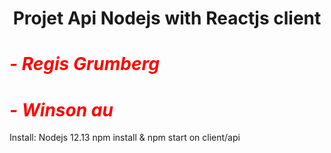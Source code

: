 <h1 style="text-align:center">Projet Api Nodejs with Reactjs client</h1>
<h1 style="color:red"><i>- Regis Grumberg</i></h1>

<h1 style="color:red"><i>- Winson au</i></h1>

<p>Install: 
Nodejs 12.13 
  npm install & npm start on client/api
</p>
